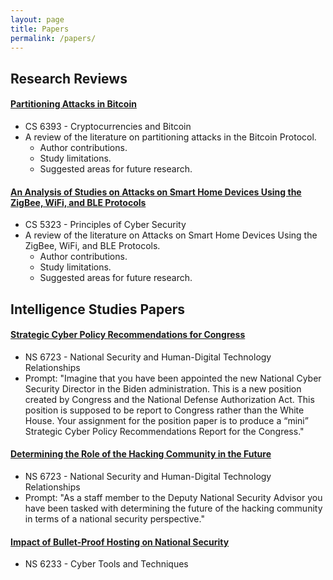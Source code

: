 ```yaml
---
layout: page
title: Papers
permalink: /papers/
---
```


## Research Reviews

#### [Partitioning Attacks in Bitcoin](https://drive.google.com/file/d/1EWYSZvHyx2KhLUZWkyZPrPn98_9_vY_P/view?usp=sharing)
- CS 6393 - Cryptocurrencies and Bitcoin
- A review of the literature on partitioning attacks in the Bitcoin Protocol.
  - Author contributions.
  - Study limitations.
  - Suggested areas for future research.

#### [An Analysis of Studies on Attacks on Smart Home Devices Using the ZigBee, WiFi, and BLE Protocols](https://drive.google.com/file/d/1xeoe8On5dyQbtXZ3Eccfr4a5J4qM7z2E/view?usp=sharing)
- CS 5323 - Principles of Cyber Security
- A review of the literature on Attacks on Smart Home Devices Using the ZigBee, WiFi, and BLE Protocols.
  - Author contributions.
  - Study limitations.
  - Suggested areas for future research.


## Intelligence Studies Papers

#### [Strategic Cyber Policy Recommendations for Congress](https://tfrank0651.github.io/papers/NS/1/)
- NS 6723 - National Security and Human-Digital Technology Relationships
- Prompt: "Imagine that you have been appointed the new National Cyber Security Director in the Biden administration. This is a new position created by Congress and the National Defense Authorization Act. This position is supposed to be report to Congress rather than the White House. Your assignment for the position paper is to produce a “mini” Strategic Cyber Policy Recommendations Report for the Congress."

#### [Determining the Role of the Hacking Community in the Future](https://tfrank0651.github.io/papers/NS/2/)
- NS 6723 - National Security and Human-Digital Technology Relationships
- Prompt: "As a staff member to the Deputy National Security Advisor you have been tasked with determining the future of the hacking community in terms of a national security perspective."

#### [Impact of Bullet-Proof Hosting on National Security](https://drive.google.com/file/d/1t64MYz0JQ5Q878l8FNwxh877nMbkaB4P/view?usp=sharing)
- NS 6233 - Cyber Tools and Techniques

